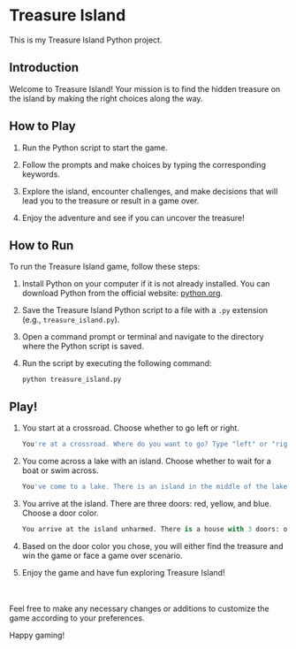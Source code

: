 # Treasure Island

This is my Treasure Island Python project.

## Introduction

Welcome to Treasure Island! Your mission is to find the hidden treasure on the island by making the right choices along the way.

## How to Play

1. Run the Python script to start the game.

2. Follow the prompts and make choices by typing the corresponding keywords.

3. Explore the island, encounter challenges, and make decisions that will lead you to the treasure or result in a game over.

4. Enjoy the adventure and see if you can uncover the treasure!

## How to Run

To run the Treasure Island game, follow these steps:

1. Install Python on your computer if it is not already installed. You can download Python from the official website: [python.org](https://www.python.org/).

2. Save the Treasure Island Python script to a file with a `.py` extension (e.g., `treasure_island.py`).

3. Open a command prompt or terminal and navigate to the directory where the Python script is saved.

4. Run the script by executing the following command:

   ```shell
   python treasure_island.py
   ```

## Play!

1. You start at a crossroad. Choose whether to go left or right.

   ```python
   You're at a crossroad. Where do you want to go? Type "left" or "right".
   ```

2. You come across a lake with an island. Choose whether to wait for a boat or swim across.

   ```python
   You've come to a lake. There is an island in the middle of the lake. Type "wait" to wait for a boat or "swim" to swim across.
   ```

3. You arrive at the island. There are three doors: red, yellow, and blue. Choose a door color.

   ```python
   You arrive at the island unharmed. There is a house with 3 doors: one red, one yellow, and one blue. Which color do you choose?
   ```

4. Based on the door color you chose, you will either find the treasure and win the game or face a game over scenario.

5. Enjoy the game and have fun exploring Treasure Island!

<br/><br/>
Feel free to make any necessary changes or additions to customize the game according to your preferences.

Happy gaming!

